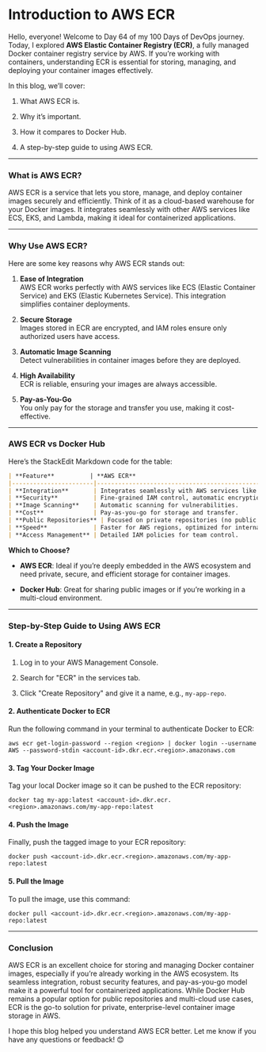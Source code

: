 # Introduction to AWS ECR

Hello, everyone! Welcome to Day 64 of my 100 Days of DevOps journey. Today, I explored  **AWS Elastic Container Registry (ECR)**, a fully managed Docker container registry service by AWS. If you’re working with containers, understanding ECR is essential for storing, managing, and deploying your container images effectively.

In this blog, we’ll cover:

1.  What AWS ECR is.
    
2.  Why it’s important.
    
3.  How it compares to Docker Hub.
    
4.  A step-by-step guide to using AWS ECR.
    

----------

### [](https://100daysdevops.hashnode.dev/day-64-of-100-days-introduction-to-aws-ecr#heading-what-is-aws-ecr "Permalink")**What is AWS ECR?**

AWS ECR is a service that lets you store, manage, and deploy container images securely and efficiently. Think of it as a cloud-based warehouse for your Docker images. It integrates seamlessly with other AWS services like ECS, EKS, and Lambda, making it ideal for containerized applications.

----------

### [](https://100daysdevops.hashnode.dev/day-64-of-100-days-introduction-to-aws-ecr#heading-why-use-aws-ecr "Permalink")**Why Use AWS ECR?**

Here are some key reasons why AWS ECR stands out:

1.  **Ease of Integration**  
    AWS ECR works perfectly with AWS services like ECS (Elastic Container Service) and EKS (Elastic Kubernetes Service). This integration simplifies container deployments.
    
2.  **Secure Storage**  
    Images stored in ECR are encrypted, and IAM roles ensure only authorized users have access.
    
3.  **Automatic Image Scanning**  
    Detect vulnerabilities in container images before they are deployed.
    
4.  **High Availability**  
    ECR is reliable, ensuring your images are always accessible.
    
5.  **Pay-as-You-Go**  
    You only pay for the storage and transfer you use, making it cost-effective.
    

----------

### [](https://100daysdevops.hashnode.dev/day-64-of-100-days-introduction-to-aws-ecr#heading-aws-ecr-vs-docker-hub "Permalink")**AWS ECR vs Docker Hub**


Here’s the StackEdit Markdown code for the table:

```markdown
| **Feature**          | **AWS ECR**                                         | **Docker Hub**                                      |
|-----------------------|-----------------------------------------------------|----------------------------------------------------|
| **Integration**       | Integrates seamlessly with AWS services like ECS, EKS. | Works across multiple platforms, not tied to any cloud. |
| **Security**          | Fine-grained IAM control, automatic encryption.     | Basic access control with public/private repositories. |
| **Image Scanning**    | Automatic scanning for vulnerabilities.             | Manual scanning (pro feature).                     |
| **Cost**              | Pay-as-you-go for storage and transfer.             | Free tier with limited pulls; paid plans for more. |
| **Public Repositories** | Focused on private repositories (no public option). | Popular for sharing public images widely.          |
| **Speed**             | Faster for AWS regions, optimized for internal use. | General-purpose, depends on geographic proximity.  |
| **Access Management** | Detailed IAM policies for team control.             | Simpler team management, less customizable.        |

```

**Which to Choose?**

-   **AWS ECR**: Ideal if you’re deeply embedded in the AWS ecosystem and need private, secure, and efficient storage for container images.
    
-   **Docker Hub**: Great for sharing public images or if you’re working in a multi-cloud environment.
    

----------

### [](https://100daysdevops.hashnode.dev/day-64-of-100-days-introduction-to-aws-ecr#heading-step-by-step-guide-to-using-aws-ecr "Permalink")**Step-by-Step Guide to Using AWS ECR**

#### [](https://100daysdevops.hashnode.dev/day-64-of-100-days-introduction-to-aws-ecr#heading-1-create-a-repository "Permalink")**1. Create a Repository**

1.  Log in to your AWS Management Console.
    
2.  Search for "ECR" in the services tab.
    
3.  Click "Create Repository" and give it a name, e.g.,  `my-app-repo`.
    

#### [](https://100daysdevops.hashnode.dev/day-64-of-100-days-introduction-to-aws-ecr#heading-2-authenticate-docker-to-ecr "Permalink")**2. Authenticate Docker to ECR**

Run the following command in your terminal to authenticate Docker to ECR:

```
aws ecr get-login-password --region <region> | docker login --username AWS --password-stdin <account-id>.dkr.ecr.<region>.amazonaws.com

```

#### [](https://100daysdevops.hashnode.dev/day-64-of-100-days-introduction-to-aws-ecr#heading-3-tag-your-docker-image "Permalink")**3. Tag Your Docker Image**

Tag your local Docker image so it can be pushed to the ECR repository:

```
docker tag my-app:latest <account-id>.dkr.ecr.<region>.amazonaws.com/my-app-repo:latest

```

#### [](https://100daysdevops.hashnode.dev/day-64-of-100-days-introduction-to-aws-ecr#heading-4-push-the-image "Permalink")**4. Push the Image**

Finally, push the tagged image to your ECR repository:

```
docker push <account-id>.dkr.ecr.<region>.amazonaws.com/my-app-repo:latest

```

#### [](https://100daysdevops.hashnode.dev/day-64-of-100-days-introduction-to-aws-ecr#heading-5-pull-the-image "Permalink")**5. Pull the Image**

To pull the image, use this command:

```
docker pull <account-id>.dkr.ecr.<region>.amazonaws.com/my-app-repo:latest

```

----------

### [](https://100daysdevops.hashnode.dev/day-64-of-100-days-introduction-to-aws-ecr#heading-conclusion "Permalink")**Conclusion**

AWS ECR is an excellent choice for storing and managing Docker container images, especially if you’re already working in the AWS ecosystem. Its seamless integration, robust security features, and pay-as-you-go model make it a powerful tool for containerized applications. While Docker Hub remains a popular option for public repositories and multi-cloud use cases, ECR is the go-to solution for private, enterprise-level container image storage in AWS.

I hope this blog helped you understand AWS ECR better. Let me know if you have any questions or feedback! 😊
